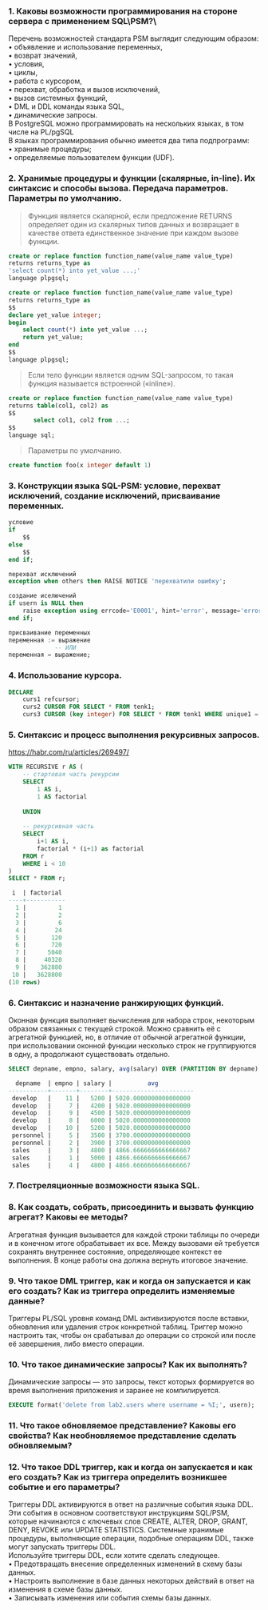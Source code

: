 ### 1. Каковы возможности программирования на стороне сервера с применением SQL\PSM?\
   Перечень возможностей стандарта PSM выглядит следующим образом:\
   • объявление и использование переменных,\
   • возврат значений,\
   • условия,\
   • циклы,\
   • работа с курсором,\
   • перехват, обработка и вызов исключений,\
   • вызов системных функций,\
   • DML и DDL команды языка SQL,\
   • динамические запросы.\
   В PostgreSQL можно программировать на нескольких языках, в том числе на PL/pgSQL\
   В языках программирования обычно имеется два типа подпрограмм:\
   • хранимые процедуры;\
   • определяемые пользователем функции (UDF).
### 2. Хранимые процедуры и функции (скалярные, in-line). Их синтаксис и способы вызова. Передача параметров. Параметры по умолчанию.
> Функция является скалярной, если предложение RETURNS определяет один из скалярных типов данных и возвращает в качестве ответа единственное значение при каждом вызове функции.

```sql
create or replace function function_name(value_name value_type)
returns returns_type as
'select count(*) into yet_value ...;'
language plpgsql;
```

```sql
create or replace function function_name(value_name value_type)
returns returns_type as
$$
declare yet_value integer;
begin
    select count(*) into yet_value ...;
    return yet_value;
end
$$
language plpgsql;
```

>Если тело функции является одним SQL-запросом, то такая функция называется встроенной («inline»).

```sql
create or replace function function_name(value_name value_type)
returns table(col1, col2) as
$$
       select col1, col2 from ...;
$$
language sql;
```

>Параметры по умолчанию.

```sql 
create function foo(x integer default 1)
```

### 3. Конструкции языка SQL-PSM: условие, перехват исключений, создание исключений, присваивание переменных.

```sql 
условие
if
    $$
else
    $$
end if;
```

```sql
перехват исключений
exception when others then RAISE NOTICE 'перехватили ошибку';
```

```sql
создание иселючений
if usern is NULL then
    raise exception using errcode='E0001', hint='error', message='error';
end if;
```

```sql
присваивание переменных
переменная := выражение
             -- ИЛИ 
переменная = выражение;
```

### 4. Использование курсора.

```sql
DECLARE
    curs1 refcursor;
    curs2 CURSOR FOR SELECT * FROM tenk1;
    curs3 CURSOR (key integer) FOR SELECT * FROM tenk1 WHERE unique1 = key;
```

### 5. Синтаксис и процесс выполнения рекурсивных запросов.
   https://habr.com/ru/articles/269497/
```sql
WITH RECURSIVE r AS (
    -- стартовая часть рекурсии
    SELECT 
        1 AS i, 
        1 AS factorial
    
    UNION 
    
    -- рекурсивная часть 
    SELECT 
        i+1 AS i, 
        factorial * (i+1) as factorial 
    FROM r
    WHERE i < 10
)
SELECT * FROM r;

 i  | factorial 
----+-----------
  1 |         1
  2 |         2
  3 |         6
  4 |        24
  5 |       120
  6 |       720
  7 |      5040
  8 |     40320
  9 |    362880
 10 |   3628800
(10 rows)
```

### 6. Синтаксис и назначение ранжирующих функций.
Оконная функция выполняет вычисления для набора строк, некоторым образом связанных с текущей строкой. Можно сравнить её с агрегатной функцией, но, в отличие от обычной агрегатной функции, при использовании оконной функции несколько строк не группируются в одну, а продолжают существовать отдельно.

```sql
SELECT depname, empno, salary, avg(salary) OVER (PARTITION BY depname) FROM empsalary;

  depname  | empno | salary |          avg          
-----------+-------+--------+-----------------------
 develop   |    11 |   5200 | 5020.0000000000000000
 develop   |     7 |   4200 | 5020.0000000000000000
 develop   |     9 |   4500 | 5020.0000000000000000
 develop   |     8 |   6000 | 5020.0000000000000000
 develop   |    10 |   5200 | 5020.0000000000000000
 personnel |     5 |   3500 | 3700.0000000000000000
 personnel |     2 |   3900 | 3700.0000000000000000
 sales     |     3 |   4800 | 4866.6666666666666667
 sales     |     1 |   5000 | 4866.6666666666666667
 sales     |     4 |   4800 | 4866.6666666666666667
```

### 7. Постреляционные возможности языка SQL.
### 8. Как создать, собрать, присоединить и вызвать функцию агрегат? Каковы ее методы?
Агрегатная функция вызывается для каждой строки таблицы по очереди и в конечном итоге обрабатывает их все. Между вызовами ей требуется сохранять внутреннее состояние, определяющее контекст ее выполнения. В конце работы она должна вернуть итоговое значение.
### 9. Что такое DML триггер, как и когда он запускается и как его создать? Как из триггера определить изменяемые данные?
Триггеры PL/SQL уровня команд DML активизируются после вставки, обновления или удаления строк конкретной таблиц.
Триггер можно настроить так, чтобы он срабатывал до операции со строкой или после её завершения, либо вместо операции.
### 10. Что такое динамические запросы? Как их выполнять?
Динамические запросы — это запросы, текст которых формируется во время выполнения приложения и заранее не компилируется.

```sql
EXECUTE format('delete from lab2.users where username = %I;', usern);
```
### 11. Что такое обновляемое представление? Каковы его свойства? Как необновляемое представление сделать обновляемым?



### 12. Что такое DDL триггер, как и когда он запускается и как его создать? Как из триггера определить возникшее событие и его параметры?
Триггеры DDL активируются в ответ на различные события языка DDL. Эти события в основном соответствуют инструкциям SQL/PSM, которые начинаются с ключевых слов CREATE, ALTER, DROP, GRANT, DENY, REVOKE или UPDATE STATISTICS. Системные хранимые процедуры, выполняющие операции, подобные операциям DDL, также могут запускать триггеры DDL.\
Используйте триггеры DDL, если хотите сделать следующее.\
• Предотвращать внесение определенных изменений в схему базы данных.\
• Настроить выполнение в базе данных некоторых действий в ответ на изменения в схеме базы данных.\
• Записывать изменения или события схемы базы данных.